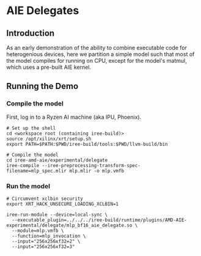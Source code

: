 # AIE Delegates

## Introduction

As an early demonstration of the ability to combine executable code for
heterogenious devices, here we partition a simple model such that most of the
model compiles for running on CPU, except for the model's matmul, which uses
a pre-built AIE kernel.

## Running the Demo

### Compile the model

First, log in to a Ryzen AI machine (aka IPU, Phoenix).

```
# Set up the shell
cd <workspace root (containing iree-build)>
source /opt/xilinx/xrt/setup.sh
export PATH=$PATH:$PWD/iree-build/tools:$PWD/llvm-build/bin

# Compile the model
cd iree-amd-aie/experimental/delegate
iree-compile --iree-preprocessing-transform-spec-filename=mlp_spec.mlir mlp.mlir -o mlp.vmfb
```

### Run the model

```
# Circumvent xclbin security
export XRT_HACK_UNSECURE_LOADING_XCLBIN=1

iree-run-module --device=local-sync \
  --executable_plugin=../../../iree-build/runtime/plugins/AMD-AIE-experimental/delegate/mlp_bf16_aie_delegate.so \
  --module=mlp.vmfb \
  --function=mlp_invocation \
  --input="256x256xf32=2" \
  --input="256x256xf32=3"
```